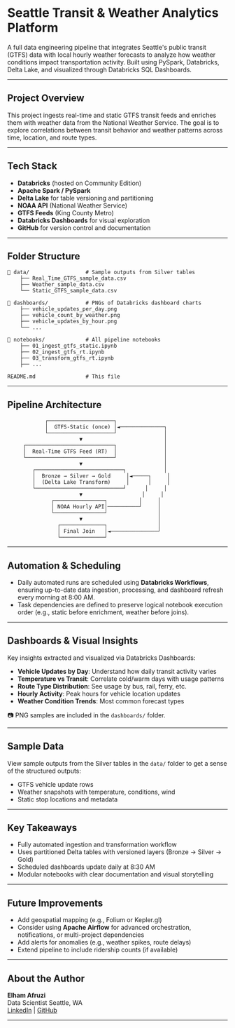 
# Seattle Transit & Weather Analytics Platform

A full data engineering pipeline that integrates Seattle's public transit (GTFS) data with local hourly weather forecasts to analyze how weather conditions impact transportation activity. Built using PySpark, Databricks, Delta Lake, and visualized through Databricks SQL Dashboards.

---

## Project Overview
This project ingests real-time and static GTFS transit feeds and enriches them with weather data from the National Weather Service. The goal is to explore correlations between transit behavior and weather patterns across time, location, and route types.

---

## Tech Stack
- **Databricks** (hosted on Community Edition)
- **Apache Spark / PySpark**
- **Delta Lake** for table versioning and partitioning
- **NOAA API** (National Weather Service)
- **GTFS Feeds** (King County Metro)
- **Databricks Dashboards** for visual exploration
- **GitHub** for version control and documentation

---

## Folder Structure
```
📁 data/                  # Sample outputs from Silver tables
    ├── Real_Time_GTFS_sample_data.csv
    ├── Weather_sample_data.csv
    └── Static_GTFS_sample_data.csv

📁 dashboards/            # PNGs of Databricks dashboard charts
    ├── vehicle_updates_per_day.png
    ├── vehicle_count_by_weather.png
    ├── vehicle_updates_by_hour.png
    └── ...

📁 notebooks/             # All pipeline notebooks
    ├── 01_ingest_gtfs_static.ipynb
    ├── 02_ingest_gtfs_rt.ipynb
    ├── 03_transform_gtfs_rt.ipynb
    ├── ...

README.md                # This file
```

---

## Pipeline Architecture
```
            ┌─────────────────────┐
            │  GTFS-Static (once) │◄──────────────┐
            └─────────────────────┘               │
                       ▼                          │
     ┌────────────────────────────┐               │
     │  Real-Time GTFS Feed (RT)  │               │
     └────────────────────────────┘               │
                       ▼                          │
        ┌────────────────────────────┐            │
        │  Bronze → Silver → Gold     │◄─────┐     │
        │  (Delta Lake Transform)     │      │     │
        └────────────────────────────┘      │     │
                       ▼                   │     │
              ┌────────────────┐          │     │
              │ NOAA Hourly API│──────────┘     │
              └────────────────┘                │
                       ▼                        │
                ┌──────────────┐                │
                │ Final Join   │◄───────────────┘
                └──────────────┘
```

---
## Automation & Scheduling

- Daily automated runs are scheduled using **Databricks Workflows**, ensuring up-to-date data ingestion, processing, and dashboard refresh every morning at 8:00 AM.
- Task dependencies are defined to preserve logical notebook execution order (e.g., static before enrichment, weather before joins).

---

## Dashboards & Visual Insights
Key insights extracted and visualized via Databricks Dashboards:

- **Vehicle Updates by Day**: Understand how daily transit activity varies
- **Temperature vs Transit**: Correlate cold/warm days with usage patterns
- **Route Type Distribution**: See usage by bus, rail, ferry, etc.
- **Hourly Activity**: Peak hours for vehicle location updates
- **Weather Condition Trends**: Most common forecast types

📷 PNG samples are included in the `dashboards/` folder.

---

## Sample Data
View sample outputs from the Silver tables in the `data/` folder to get a sense of the structured outputs:
- GTFS vehicle update rows
- Weather snapshots with temperature, conditions, wind
- Static stop locations and metadata

---

## Key Takeaways
- Fully automated ingestion and transformation workflow
- Uses partitioned Delta tables with versioned layers (Bronze → Silver → Gold)
- Scheduled dashboards update daily at 8:30 AM
- Modular notebooks with clear documentation and visual storytelling

---

## Future Improvements
- Add geospatial mapping (e.g., Folium or Kepler.gl)
- Consider using **Apache Airflow** for advanced orchestration, notifications, or multi-project dependencies
- Add alerts for anomalies (e.g., weather spikes, route delays)
- Extend pipeline to include ridership counts (if available)

---

## About the Author
**Elham Afruzi**  
Data Scientist
Seattle, WA  
[LinkedIn](https://www.linkedin.com/in/elham-afruzi/)  |  [GitHub](https://github.com/El-ham)

---
